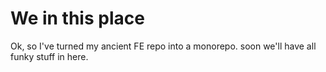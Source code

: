 # We in this place

Ok, so I've turned my ancient FE repo into a monorepo. soon we'll have all funky stuff in here.
